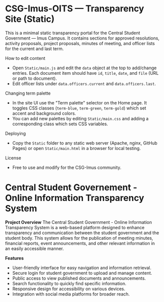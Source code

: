 # CSG-Imus-OITS — Transparency Site (Static)

This is a minimal static transparency portal for the Central Student Government — Imus Campus. It contains sections for approved resolutions, activity proposals, project proposals, minutes of meeting, and officer lists for the current and last term.

How to edit content
- Open `Static/main.js` and edit the `data` object at the top to add/change entries. Each document item should have `id`, `title`, `date`, and `file` (URL or path to document).
- Edit officer lists under `data.officers.current` and `data.officers.last`.

Changing term palette
- In the site UI use the "Term palette" selector on the Home page. It toggles CSS classes (`term-blue`, `term-green`, `term-gold`) which set accent and background colors.
- You can add new palettes by editing `Static/main.css` and adding a corresponding class which sets CSS variables.

Deploying
- Copy the `Static` folder to any static web server (Apache, nginx, GitHub Pages) or open `Static/main.html` in a browser for local testing.

License
- Free to use and modify for the CSG-Imus community.
# Central Student Governement - Online Information Transparency System

<b>Project Overview</b>
The Central Student Government - Online Information Transparency System is a web-based platform designed to enhance transparency and communication between the student government and the student body. This system allows for the publication of meeting minutes, financial reports, event announcements, and other relevant information in an easily accessible manner.

<b>Features</b>
- User-friendly interface for easy navigation and information retrieval.
- Secure login for student government to upload and manage content.
- Public access to view published documents and announcements.
- Search functionality to quickly find specific information.
- Responsive design for accessibility on various devices.
- Integration with social media platforms for broader reach.